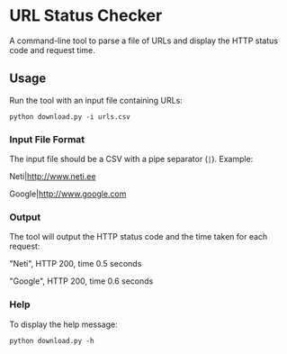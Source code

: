# URL Status Checker

A command-line tool to parse a file of URLs and display the HTTP status code and request time.

## Usage

Run the tool with an input file containing URLs:

`python download.py -i urls.csv`

### Input File Format

The input file should be a CSV with a pipe separator (`|`). Example:

Neti|http://www.neti.ee

Google|http://www.google.com

### Output

The tool will output the HTTP status code and the time taken for each request:

"Neti", HTTP 200, time 0.5 seconds

"Google", HTTP 200, time 0.6 seconds

### Help

To display the help message:

`python download.py -h`
